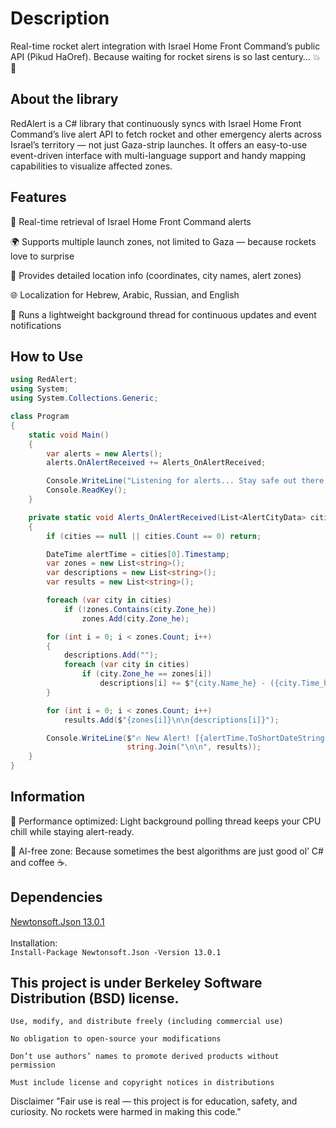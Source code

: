 # Description
Real-time rocket alert integration with Israel Home Front Command’s public API (Pikud HaOref).
Because waiting for rocket sirens is so last century… 💥🚀

## About the library
RedAlert is a C# library that continuously syncs with Israel Home Front Command’s live alert API to fetch rocket and other emergency alerts across Israel’s territory — not just Gaza-strip launches.
It offers an easy-to-use event-driven interface with multi-language support and handy mapping capabilities to visualize affected zones.

## Features
🚨 Real-time retrieval of Israel Home Front Command alerts

🌍 Supports multiple launch zones, not limited to Gaza — because rockets love to surprise

📍 Provides detailed location info (coordinates, city names, alert zones)

🌐 Localization for Hebrew, Arabic, Russian, and English

🔄 Runs a lightweight background thread for continuous updates and event notifications

## How to Use
```cs
using RedAlert;
using System;
using System.Collections.Generic;

class Program
{
    static void Main()
    {
        var alerts = new Alerts();
        alerts.OnAlertReceived += Alerts_OnAlertReceived;

        Console.WriteLine("Listening for alerts... Stay safe out there! 🚦");
        Console.ReadKey();
    }

    private static void Alerts_OnAlertReceived(List<AlertCityData> cities)
    {
        if (cities == null || cities.Count == 0) return;

        DateTime alertTime = cities[0].Timestamp;
        var zones = new List<string>();
        var descriptions = new List<string>();
        var results = new List<string>();

        foreach (var city in cities)
            if (!zones.Contains(city.Zone_he))
                zones.Add(city.Zone_he);

        for (int i = 0; i < zones.Count; i++)
        {
            descriptions.Add("");
            foreach (var city in cities)
                if (city.Zone_he == zones[i])
                    descriptions[i] += $"{city.Name_he} - ({city.Time_he})\n";
        }

        for (int i = 0; i < zones.Count; i++)
            results.Add($"{zones[i]}\n\n{descriptions[i]}");

        Console.WriteLine($"🔥 New Alert! [{alertTime.ToShortDateString()} {alertTime.ToShortTimeString()}]:\n" +
                          string.Join("\n\n", results));
    }
}
```
## Information
🧠 Performance optimized: Light background polling thread keeps your CPU chill while staying alert-ready.

🤖 AI-free zone: Because sometimes the best algorithms are just good ol’ C# and coffee ☕.

## Dependencies
[Newtonsoft.Json 13.0.1](https://www.nuget.org/packages/Newtonsoft.Json/)<br><br>Installation:<br>
```Install-Package Newtonsoft.Json -Version 13.0.1```

## This project is under Berkeley Software Distribution (BSD) license.
    Use, modify, and distribute freely (including commercial use)

    No obligation to open-source your modifications

    Don’t use authors’ names to promote derived products without permission

    Must include license and copyright notices in distributions

Disclaimer
"Fair use is real — this project is for education, safety, and curiosity. No rockets were harmed in making this code."
